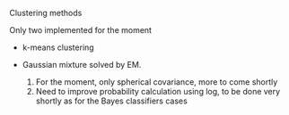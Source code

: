 Clustering methods

Only two implemented for the moment
  - k-means clustering
  - Gaussian mixture solved by EM.
  
      1) For the moment, only spherical covariance, more to come shortly
      2) Need to improve probability calculation using log, to be done very shortly as for the Bayes classifiers cases
